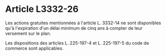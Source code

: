 # Article L3332-26

Les actions gratuites mentionnées à l'article L. 3332-14 ne sont disponibles qu'à l'expiration d'un délai minimum de cinq ans à compter de leur versement sur le plan.

Les dispositions des articles L. 225-197-4 et L. 225-197-5 du code de commerce sont applicables.